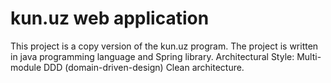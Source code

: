 # kun.uz web application
This project is a copy version of the kun.uz program.
The project is written in java programming language and Spring library.
Architectural Style:
Multi-module DDD (domain-driven-design) Clean architecture.
